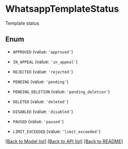 # WhatsappTemplateStatus

Template status

## Enum

* `APPROVED` (value: `'approved'`)

* `IN_APPEAL` (value: `'in_appeal'`)

* `REJECTED` (value: `'rejected'`)

* `PENDING` (value: `'pending'`)

* `PENDING_DELETION` (value: `'pending_deletion'`)

* `DELETED` (value: `'deleted'`)

* `DISABLED` (value: `'disabled'`)

* `PAUSED` (value: `'paused'`)

* `LIMIT_EXCEEDED` (value: `'limit_exceeded'`)

[[Back to Model list]](../README.md#documentation-for-models) [[Back to API list]](../README.md#documentation-for-api-endpoints) [[Back to README]](../README.md)


